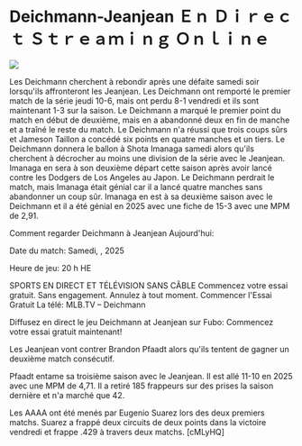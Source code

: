# Deichmann-Jeanjean Ｅｎ Ｄｉｒｅｃｔ Ｓｔｒｅａｍｉｎｇ Ｏｎｌｉｎｅ  
  
  
[![](https://i.imgur.com/qSNzIqt.png)](https://movie.rssnews.media/yFoOSHcId.php)  
  
Les Deichmann cherchent à rebondir après une défaite samedi soir lorsqu'ils affronteront les Jeanjean. Les Deichmann ont remporté le premier match de la série jeudi 10-6, mais ont perdu 8-1 vendredi et ils sont maintenant 1-3 sur la saison. Le Deichmann a marqué le premier point du match en début de deuxième, mais en a abandonné deux en fin de manche et a traîné le reste du match. Le Deichmann n'a réussi que trois coups sûrs et Jameson Taillon a concédé six points en quatre manches et un tiers. Le Deichmann donnera le ballon à Shota Imanaga samedi alors qu'ils cherchent à décrocher au moins une division de la série avec le Jeanjean. Imanaga en sera à son deuxième départ cette saison après avoir lancé contre les Dodgers de Los Angeles au Japon. Le Deichmann perdrait le match, mais Imanaga était génial car il a lancé quatre manches sans abandonner un coup sûr. Imanaga en est à sa deuxième saison avec le Deichmann et il a été génial en 2025 avec une fiche de 15-3 avec une MPM de 2,91.

Comment regarder Deichmann à Jeanjean Aujourd'hui:

Date du match: Samedi, , 2025

Heure de jeu: 20 h HE

SPORTS EN DIRECT ET TÉLÉVISION SANS CÂBLE
Commencez votre essai gratuit. Sans engagement. Annulez à tout moment.
Commencer l'Essai Gratuit
La télé: MLB.TV – Deichmann

Diffusez en direct le jeu Deichmann at Jeanjean sur Fubo: Commencez votre essai gratuit maintenant!

Les Jeanjean vont contrer Brandon Pfaadt alors qu'ils tentent de gagner un deuxième match consécutif.

Pfaadt entame sa troisième saison avec le Jeanjean. Il est allé 11-10 en 2025 avec une MPM de 4,71. Il a retiré 185 frappeurs sur des prises la saison dernière et n'a marché que 42.

Les AAAA ont été menés par Eugenio Suarez lors des deux premiers matchs. Suarez a frappé deux circuits de deux points dans la victoire vendredi et frappe .429 à travers deux matchs. [cMLyHQ]
